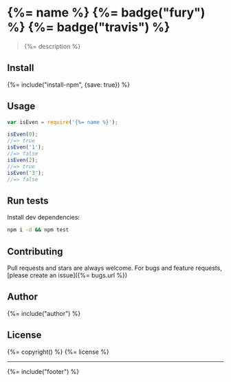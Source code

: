 # {%= name %} {%= badge("fury") %} {%= badge("travis") %}

> {%= description %}

## Install

{%= include("install-npm", {save: true}) %}

## Usage

```js
var isEven = require('{%= name %}');

isEven(0);
//=> true
isEven('1');
//=> false
isEven(2);
//=> true
isEven('3');
//=> false
```

## Run tests

Install dev dependencies:

```bash
npm i -d && npm test
```

## Contributing
Pull requests and stars are always welcome. For bugs and feature requests, [please create an issue]({%= bugs.url %})

## Author
{%= include("author") %}

## License
{%= copyright() %}
{%= license %}

***

{%= include("footer") %}
